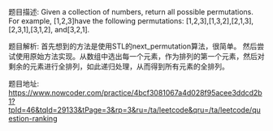 ﻿题目描述:
Given a collection of numbers, return all possible permutations.
For example,
[1,2,3]have the following permutations:
[1,2,3],[1,3,2],[2,1,3],[2,3,1],[3,1,2], and[3,2,1].

题目解析:
首先想到的方法是使用STL的next_permutation算法，很简单。
然后尝试使用原始方法实现。从数组中选出每一个元素，作为排列的第一个元素，然后对剩余的元素进行全排列，如此递归处理，从而得到所有元素的全排列。

题目地址:
https://www.nowcoder.com/practice/4bcf3081067a4d028f95acee3ddcd2b1?tpId=46&tqId=29133&tPage=3&rp=3&ru=/ta/leetcode&qru=/ta/leetcode/question-ranking